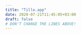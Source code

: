```yaml
---
title: "Tillo.app"
date: 2020-07-21T11:45:05+03:00
draft: false
# DON'T CHANGE THE LINES ABOVE!
---
```

